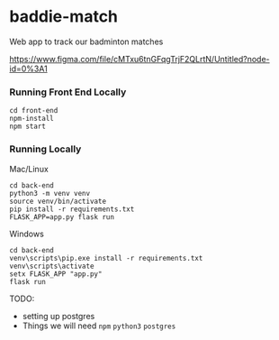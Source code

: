 # baddie-match
Web app to track our badminton matches

https://www.figma.com/file/cMTxu6tnGFqgTrjF2QLrtN/Untitled?node-id=0%3A1

### Running Front End Locally
```
cd front-end
npm-install
npm start
```

### Running Locally
Mac/Linux
```
cd back-end
python3 -m venv venv
source venv/bin/activate
pip install -r requirements.txt
FLASK_APP=app.py flask run
```
Windows
```
cd back-end
venv\scripts\pip.exe install -r requirements.txt
venv\scripts\activate
setx FLASK_APP "app.py"
flask run
```

TODO:
* setting up postgres
* Things we will need `npm` `python3` `postgres`
